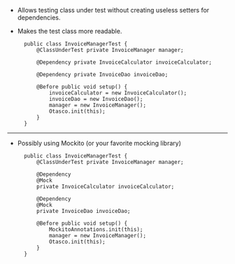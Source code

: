 * Allows testing class under test without creating useless setters for dependencies.
* Makes the test class more readable.

        public class InvoiceManagerTest { 
    	    @ClassUnderTest private InvoiceManager manager;
            
        	@Dependency private InvoiceCalculator invoiceCalculator;
            
    	    @Dependency private InvoiceDao invoiceDao;
            
    	    @Before public void setup() {
    		    invoiceCalculator = new InvoiceCalculator();
    		    invoiceDao = new InvoiceDao();
    		    manager = new InvoiceManager();
    		    Otasco.init(this);
      	    }
        }

---

* Possibly using Mockito (or your favorite mocking library)

        public class InvoiceManagerTest {
            @ClassUnderTest private InvoiceManager manager;
			
            @Dependency
            @Mock
            private InvoiceCalculator invoiceCalculator;
			
            @Dependency
            @Mock
            private InvoiceDao invoiceDao;
			
        	@Before public void setup() {
                MockitoAnnotations.init(this); 
                manager = new InvoiceManager();
                Otasco.init(this);
            }
        }
    
